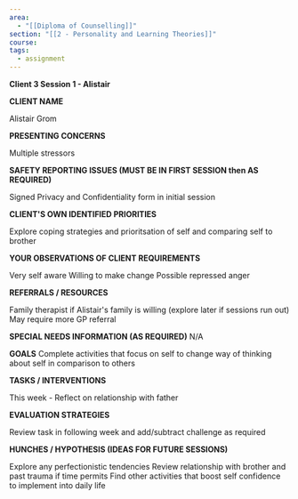 ```yaml
---
area:
  - "[[Diploma of Counselling]]"
section: "[[2 - Personality and Learning Theories]]"
course: 
tags:
  - assignment
---
```

**Client 3 Session 1 - Alistair**

  

**CLIENT NAME**

Alistair Grom

  

**PRESENTING CONCERNS**

Multiple stressors

  

**SAFETY REPORTING ISSUES (MUST BE IN FIRST SESSION then AS REQUIRED)**

Signed Privacy and Confidentiality form in initial session

  

**CLIENT'S OWN IDENTIFIED PRIORITIES**

Explore coping strategies and prioritsation of self and comparing self to brother

  

**YOUR OBSERVATIONS OF CLIENT REQUIREMENTS**

Very self aware
Willing to make change
Possible repressed anger
  

**REFERRALS / RESOURCES**

Family therapist if Alistair's family is willing (explore later if sessions run out)
May require more GP referral

  

**SPECIAL NEEDS INFORMATION (AS REQUIRED)**
N/A

  

**GOALS**
Complete activities that focus on self to change way of thinking about self in comparison to others

  

**TASKS / INTERVENTIONS**

This week - Reflect on relationship with father

  

**EVALUATION STRATEGIES**

Review task in following week and add/subtract challenge as required

  

**HUNCHES / HYPOTHESIS (IDEAS FOR FUTURE SESSIONS)**

Explore any perfectionistic tendencies
Review relationship with brother and past trauma if time permits
Find other activities that boost self confidence to implement into daily life